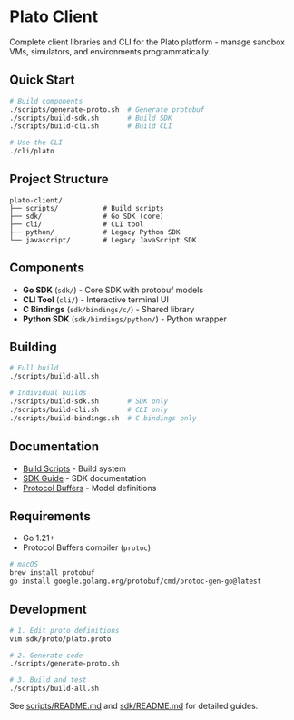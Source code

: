 # Plato Client

Complete client libraries and CLI for the Plato platform - manage sandbox VMs, simulators, and environments programmatically.

## Quick Start

```bash
# Build components
./scripts/generate-proto.sh  # Generate protobuf
./scripts/build-sdk.sh       # Build SDK
./scripts/build-cli.sh       # Build CLI

# Use the CLI
./cli/plato
```

## Project Structure

```
plato-client/
├── scripts/           # Build scripts
├── sdk/               # Go SDK (core)
├── cli/               # CLI tool
├── python/            # Legacy Python SDK
└── javascript/        # Legacy JavaScript SDK
```

## Components

- **Go SDK** (`sdk/`) - Core SDK with protobuf models
- **CLI Tool** (`cli/`) - Interactive terminal UI
- **C Bindings** (`sdk/bindings/c/`) - Shared library
- **Python SDK** (`sdk/bindings/python/`) - Python wrapper

## Building

```bash
# Full build
./scripts/build-all.sh

# Individual builds
./scripts/build-sdk.sh       # SDK only
./scripts/build-cli.sh       # CLI only
./scripts/build-bindings.sh  # C bindings only
```

## Documentation

- [Build Scripts](scripts/README.md) - Build system
- [SDK Guide](sdk/README.md) - SDK documentation
- [Protocol Buffers](sdk/proto/plato.proto) - Model definitions

## Requirements

- Go 1.21+
- Protocol Buffers compiler (`protoc`)

```bash
# macOS
brew install protobuf
go install google.golang.org/protobuf/cmd/protoc-gen-go@latest
```

## Development

```bash
# 1. Edit proto definitions
vim sdk/proto/plato.proto

# 2. Generate code
./scripts/generate-proto.sh

# 3. Build and test
./scripts/build-all.sh
```

See [scripts/README.md](scripts/README.md) and [sdk/README.md](sdk/README.md) for detailed guides.
